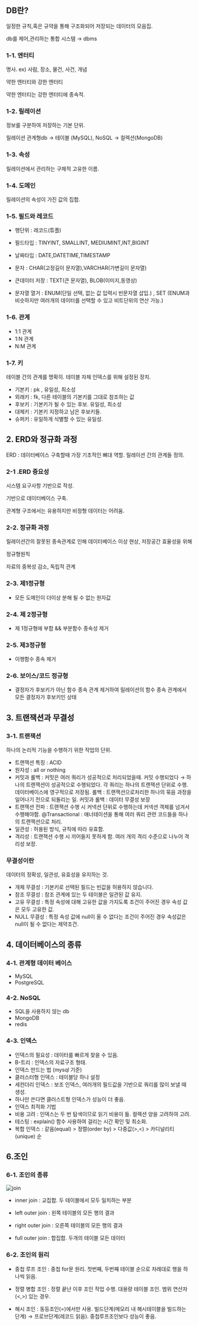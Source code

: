 ## DB란?

일정한 규칙,혹은 규약을 통해 구조화되어 저장되는 데이터의 모음집.

db를 제어,관리하는 통합 시스템 → dbms

### 1-1. 엔터티

명사. ex) 사람, 장소, 물건, 사건, 개념

약한 엔터티와 강한 엔터티

약한 엔터티는 강한 엔터티에 종속적.

### 1-2. 릴레이션

정보를 구분하여 저장하는 기본 단위.

릴레이션 관계형db → 테이블 (MySQL), NoSQL → 컬렉션(MongoDB)

### 1-3. 속성

릴레이션에서 관리하는 구체적 고유한 이름.

### 1-4. 도메인

릴레이션의 속성이 가진 값의 집합.

### 1-5. 필드와 레코드

- 행단위 : 레코드(튜플)

- 필드타입 : TINYINT, SMALLINT, MEDIUMINT,INT,BIGINT

- 날짜타입 : DATE,DATETIME,TIMESTAMP

- 문자 : CHAR(고정길이 문자열),VARCHAR(가변길이 문자열)

- 큰데이터 저장 : TEXT(큰 문자열), BLOB(이미지,동영상)

- 문자열 열거 : ENUM(단일 선택, 없는 값 입력시 빈문자열 삽입.) , SET (ENUM과 비슷하지만 여러개의 데이터를 선택할 수 있고 비트단위의 연산 가능.)

### 1-6. 관계

- 1:1 관계
- 1:N 관계
- N:M 관계

### 1-7. 키

테이블 간의 관계를 명확히. 테이블 자체 인덱스를 위해 설정된 장치. 

- 기본키 : pk , 유일성, 최소성
- 외래키 : fk,  다른 테이블의 기본키를 그대로 참조하는 값
- 후보키 : 기본키가 될 수 있는 후보. 유일성, 최소성
- 대체키 : 기본키 지정하고 남은 후보키들.
- 슈퍼키 : 유일하게 식별할 수 있는 유일성.

## 2. ERD와 정규화 과정

ERD : 데이터베이스 구축할때 가장 기초적인 뼈대 역할. 릴레이션 간의 관계들 정의.

### 2-1 .ERD 중요성 

시스템 요구사항 기반으로 작성. 

기반으로 데이터베이스 구축. 

관계형 구조에서는 유용하지만 비정형 데이터는 어려움.

### 2-2. 정규화 과정

릴레이션간의 잘못된 종속관계로 인해 데이터베이스 이상 현상, 저장공간 효율성을 위해

정규형원칙

자료의 중복성 감소, 독립적 관계

### 2-3. 제1정규형
- 모든 도메인이 더이상 분해 될 수 없는 원자값

### 2-4. 제 2정규형 
- 제 1정규형에 부합 && 부분함수 종속성 제거

### 2-5. 제3정규형 
- 이행함수 종속 제거

### 2-6. 보이스/코드 정규형 
- 결정자가 후보키가 아닌 함수 종속 관계 제거하여 릴레이션의 함수 종속 관계에서 모든 결정자가 후보키인 상태

## 3. 트랜잭션과 무결성

### 3-1. 트랜잭션 
하나의 논리적 기능을 수행하기 위한 작업의 단위. 
- 트랜잭션 특징 : ACID
- 원자성 : all or nothing
- 커밋과 롤백 : 커밋은 여러 쿼리가 성공적으로 처리되었을때.
  커밋 수행되었다 → 하나의 트랜잭션이 성공적으로 수행되었다.
  각 쿼리는 하나의 트랜잭션 단위로 수행.
  데이터베이스에 영구적으로 저장됨.
  롤백 : 트랜잭션으로처리한 하나의 묶음 과정을 일어나기 전으로 되돌리는 일.
  커밋과 롤백 : 데이터 무결성 보장
- 트랜잭션 전파 :
 트랜잭션 수행 시 커넥션 단위로 수행하는데 커넥션 객체를 넘겨서 수행해야함.
 @Transactional :  애너테이션을 통해 여러 쿼리 관련 코드들을 하나의 트랜잭션으로 처리.
- 일관성 : 허용된 방식, 규칙에 따라 유효함.
- 격리성 : 트랜잭션 수행 시 끼어들지 못하게 함.  여러 개의 격리 수준으로 나누어 격리성 보장.

### 무결성이란  
 데이터의 정확성, 일관성, 유효성을 유지하는 것.
- 개체 무결성 :  기본키로 선택된 필드는 빈값을 허용하지 않습니다.
- 참조 무결성 : 참조 관계에 있는 두 테이블은 일관된 값 유지.
- 고유 무결성 : 특정 속성에 대해 고유한 값을 가지도록 조건이 주어진 경우 속성 값은 모두 고유한 값.
- NULL 무결성 : 특정 속성 값에 null이 올 수 없다는 조건이 주어진 경우 속성값은 null이 될 수 없다는 제약조건.

## 4. 데이터베이스의 종류

### 4-1. 관계형 데이터 베이스
- MySQL
- PostgreSQL

### 4-2. NoSQL 
- SQL을 사용하지 않는 db
- MongoDB
- redis
### 4-3. 인덱스
- 인덱스의 필요성 : 데이터를 빠르게 찾을 수 있음.
- B-트리 : 인덱스의 자료구조 형태.
- 인덱스 만드는 법 (mysql 기준) 
- 클러스터형 인덱스 :  테이블당 하나 설정
- 세컨더리 인덱스 :  보조 인덱스, 여러개의 필드값을 기반으로 쿼리를 많이 보낼 때 생성.
- 하나만 쓴다면 클러스트형 인덱스가 성능이 더 좋음.
- 인덱스 최적화 기법
- 비용 고려 : 인덱스는 두 번 탐색이므로 읽기 비용이 듦. 컬렉션 양을 고려하여 고려.
- 테스팅 : explain() 함수 사용하여 걸리는 시간 확인 및 최소화.
- 복합 인덱스 : 같음(equal) > 정렬(order by) > 다중값(>,<) > 카디널리티(unique) 순

## 6.조인

### 6-1. 조인의 종류

![join](https://github.com/Woori-FISA-CS-Study/CS-Study/assets/35751392/538afd5d-d954-449a-95a9-bc58758b9ef1)


- inner join : 교집합. 두 테이블에서 모두 일치하는 부분

- left outer join : 왼쪽 테이블의 모든 행의 결과

- right outer join : 오른쪽 테이블의 모든 행의 결과

- full outer join : 합집합. 두개의 테이블 모든 데이터

### 6-2. 조인의 원리

- 중첩 루프 조인 : 중첩 for문 원리. 첫번째, 두번째 테이블 순으로 차례대로 행을 하나씩 읽음.

- 정렬 병합 조인 : 정렬 끝난 이후 조인 작업 수행. 대용량 테이블 조인. 범위 연산자(<,>) 있는 경우.

- 해시 조인 : 동등조인(=)에서만 사용. 빌드단계(메모리 내 해시테이블을 빌드하는 단계) → 프로브단계(레코드 읽음). 중첩루프조인보다 성능이 좋음.
